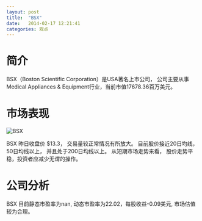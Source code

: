 ```yaml
---
layout: post
title:  "BSX"
date:   2014-02-17 12:21:41
categories: 观点
---
```


# 简介
BSX（Boston Scientific Corporation）是USA著名上市公司，
公司主要从事Medical Appliances & Equipment行业，当前市值17678.36百万美元。

# 市场表现

![BSX](http://finviz.com/chart.ashx?t=BSX&ty=c&ta=1&p=d&s=l)

BSX 昨日收盘价 $13.3，
交易量较正常情况有所放大。
目前股价接近20日均线，
50日均线以上，
并且处于200日均线以上。
从短期市场走势来看，
股价走势平稳，投资者应减少无谓的操作。

# 公司分析
BSX 目前静态市盈率为nan, 动态市盈率为22.02，每股收益-0.09美元,
市场估值较为合理。
